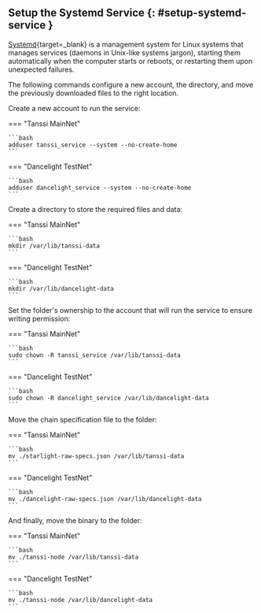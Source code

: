 ## Setup the Systemd Service {: #setup-systemd-service }

[Systemd](https://systemd.io){target=\_blank} is a management system for Linux systems that manages services (daemons in Unix-like systems jargon), starting them automatically when the computer starts or reboots, or restarting them upon unexpected failures.

The following commands configure a new account, the directory, and move the previously downloaded files to the right location.

Create a new account to run the service:

=== "Tanssi MainNet"

    ```bash
    adduser tanssi_service --system --no-create-home
    ```

=== "Dancelight TestNet"

    ```bash
    adduser dancelight_service --system --no-create-home
    ```

Create a directory to store the required files and data:

=== "Tanssi MainNet"

    ```bash
    mkdir /var/lib/tanssi-data
    ```

=== "Dancelight TestNet"

    ```bash
    mkdir /var/lib/dancelight-data
    ```

Set the folder's ownership to the account that will run the service to ensure writing permission:

=== "Tanssi MainNet"

    ```bash
    sudo chown -R tanssi_service /var/lib/tanssi-data
    ```

=== "Dancelight TestNet"

    ```bash
    sudo chown -R dancelight_service /var/lib/dancelight-data
    ```

Move the chain specification file to the folder:

=== "Tanssi MainNet"

    ```bash
    mv ./starlight-raw-specs.json /var/lib/tanssi-data
    ```

=== "Dancelight TestNet"

    ```bash
    mv ./dancelight-raw-specs.json /var/lib/dancelight-data
    ```

And finally, move the binary to the folder:

=== "Tanssi MainNet"

    ```bash
    mv ./tanssi-node /var/lib/tanssi-data
    ```

=== "Dancelight TestNet"

    ```bash
    mv ./tanssi-node /var/lib/dancelight-data
    ```